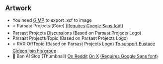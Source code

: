## Artwork
- You need [GIMP](https://www.gimp.org/downloads) to export .xcf to image
- ⭐ Parsast Projects (Core) [(Requires Google Sans font)](https://flutter.googlesource.com/gallery-assets/+archive/refs/heads/master/lib/fonts.tar.gz)
- Parsast Projects Discussions (Based on Parsast Projects Logo)
- Parsast Projects Topic (Based on Parsast Projects Logo)
- ⭐ RVX OffTopic (Based on Parsast Projects Logo) [To support Eustace Gideon join his group](https://t.me/rvx_offtopic)
- 🌟 Ban AI Slop (Thumbnail) [On Reddit](https://www.reddit.com/u/BanAISlop) [On X](https://x.com/BanAISlop) [(Requires Google Sans font)](https://flutter.googlesource.com/gallery-assets/+archive/refs/heads/master/lib/fonts.tar.gz)
